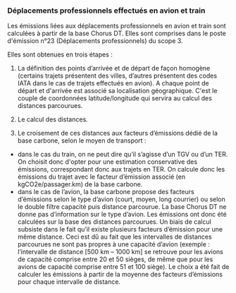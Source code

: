 ### Déplacements professionnels effectués en avion et train
Les émissions liées aux déplacements professionnels en avion et train sont calculées à partir de la base Chorus DT. Elles sont comprises dans le poste d'émission n°23 (Déplacements professionnels) du scope 3.

Elles sont obtenues en trois étapes :

1) La définition des points d’arrivée et de départ de façon homogène (certains trajets présentent des villes, d’autres présentent des codes IATA dans le cas de trajets effectués en avion). A chaque point de départ et d'arrivée est associé sa localisation géographique. C'est le couple de coordonnées latitude/longitude qui servira au calcul des distances parcourues.

2) Le calcul des distances.

3) Le croisement de ces distances aux facteurs d’émissions dédié de la base carbone, selon le moyen de transport :
- dans le cas du train, on ne peut dire qu’il s’agisse d’un TGV ou d’un TER. On choisit donc d'opter pour une estimation conservative des émissions, correspondant donc aux trajets en TER. On calcule donc les émissions du trajet avec le facteur d’émission associé (en kgCO2e/passager.km) de la base carbone.
- dans le cas de l’avion, la base carbone propose des facteurs d’émissions selon le type d’avion (court, moyen, long courrier) ou selon le double filtre capacité puis distance parcourue. La base Chorus DT ne donne pas d’information sur le type d’avion. Les émissions ont donc été calculées sur la base des distances parcourues. Un biais de calcul subsiste dans le fait qu’il existe plusieurs facteurs d’émission pour une même distance. Ceci est dû au fait que les intervalles de distances parcourues ne sont pas propres à une capacité d’avion (exemple : l’intervalle de distance [500 km – 1000 km] se retrouve pour les avions de capacité comprise entre 20 et 50 sièges, de même que pour les avions de capacité comprise entre 51 et 100 siège). Le choix a été fait de calculer les émissions à partir de la moyenne des facteurs d’émissions pour chaque intervalle de distance.
